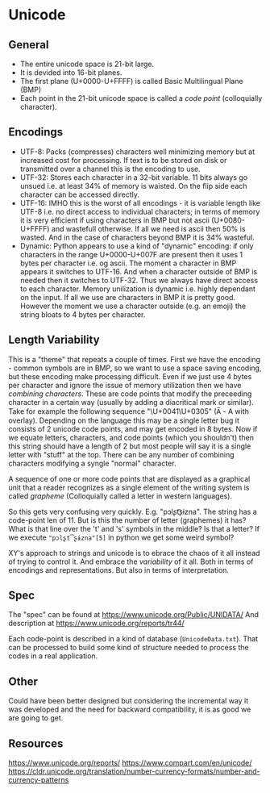 # Unicode

## General

 * The entire unicode space is 21-bit large.
 * It is devided into 16-bit planes.
 * The first plane (U+0000-U+FFFF) is called Basic Multilingual Plane (BMP)
 * Each point in the 21-bit unicode space is called a _code point_ (colloquially character).

## Encodings

* UTF-8: Packs (compresses) characters well minimizing memory but at increased cost for processing.
  If text is to be stored on disk or transmitted over a channel this is the encoding to use.
* UTF-32: Stores each character in a 32-bit variable. 11 bits always go unsued i.e. at least 34% of memory is waisted.
  On the flip side each character can be accessed directly.
* UTF-16: IMHO this is the worst of all encodings - it is variable length like UTF-8 i.e. no direct access to
  individual characters; in terms of memory it is very efficient if using characters in BMP but not ascii (U+0080-U+FFFF)
  and wastefull otherwise. If all we need is ascii then 50% is wasted. And in the case of characters beyond BMP it is 34% wasteful.
* Dynamic: Python appears to use a kind of "dynamic" encoding: if only characters  in the range U+0000-U+007F are present then it uses 1 bytes per character i.e. og ascii. The moment a character in BMP appears it switches to UTF-16.
And when a character outside of BMP is needed then it switches to UTF-32\. Thus we always have direct access
to each character. Memory unilization is dynamic i.e. highly dependant on the input. If all we use are characters in BMP it is pretty good. However
the moment we use a character outside (e.g. an emoji) the string bloats to 4 bytes per character.

## Length Variability

This is a "theme" that repeats a couple of times. First we have the encoding - common symbols are in BMP, so we want to use a space saving encoding, but these encoding make processing difficult. Even if we just use 4 bytes per character and ignore the issue of memory utilization then we have _combining characters_. These are code points that modify the preceeding character in a certain way (usually by adding a diacritical mark or similar). Take for example the following sequence "\U+0041\U+0305" (A̅ - A with overlay). Depending on the language this may be a single letter bug it consists of 2 unicode code points, and may get encoded in 8 bytes. Now if we equate letters, characters, and code points (which you shouldn't) then this string should have a length of 2 but most people will say it is a single letter with "stuff" at the top. There can be any number of combining characters modifying a syngle "normal" character.

A sequence of one or more code points that are displayed as a graphical unit that a reader recognizes as a single element of the writing system is called *grapheme* (Colloquially called a letter in western languages).

So this gets very confusing very quickly. E.g. "pɔlʂt͡ʂɨzna". The string has a code-point len of 11\. But is this the number of letter (graphemes) it has? What is that line over the 't' and 's' symbols in the middle? Is that a letter? If we execute `"pɔlʂt͡ʂɨzna"[5]` in python we get some weird symbol?

XY's approach to strings and unicode is to ebrace the chaos of it all instead of trying to control it. And embrace the _variability_ of it all. Both in terms of encodings and representations. But also in terms of interpretation.

## Spec

The "spec" can be found at https://www.unicode.org/Public/UNIDATA/
And description at https://www.unicode.org/reports/tr44/

Each code-point is described in a kind of database (`UnicodeData.txt`). That can be processed to build some kind
of structure needed to process the codes in a real application.

## Other

Could have been better designed but considering the incremental way it was developed and the need for backward compatibility, it is as good we are going to get.

## Resources

https://www.unicode.org/reports/
https://www.compart.com/en/unicode/
https://cldr.unicode.org/translation/number-currency-formats/number-and-currency-patterns
